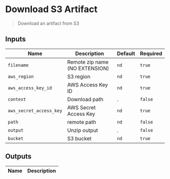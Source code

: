 
# Download S3 Artifact
> Download an artifact from S3


## Inputs
| Name | Description | Default | Required | 
| ---- | ----------- | ------- | -------- |
| `filename` | Remote zip name (NO EXTENSION) | `nd` | `true` |
| `aws_region` | S3 region | `nd` | `true` |
| `aws_access_key_id` | AWS Access Key ID | `nd` | `true` |
| `context` | Download path | . | `false` |
| `aws_secret_access_key` | AWS Secret Access Key | `nd` | `true` |
| `path` | remote path | `nd` | `false` |
| `output` | Unzip output | . | `false` |
| `bucket` | S3 bucket | `nd` | `true` |



## Outputs 
| Name | Description |
| ---- | ----------- |

        